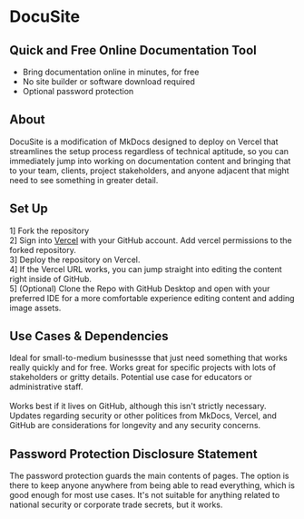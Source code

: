 # DocuSite

## Quick and Free Online Documentation Tool

* Bring documentation online in minutes, for free  
* No site builder or software download required
* Optional password protection

## About

DocuSite is a modification of MkDocs designed to deploy on Vercel that streamlines the setup process regardless of technical aptitude, so you can immediately jump into working on documentation content and bringing that to your team, clients, project stakeholders, and anyone adjacent that might need to see something in greater detail.

## Set Up

1] Fork the repository 
<br>
2] Sign into [Vercel](https://vercel.com) with your GitHub account. Add vercel permissions to the forked repository.
<br>
3] Deploy the repository on Vercel.
<br>
4] If the Vercel URL works, you can jump straight into editing the content right inside of GitHub. 
<br>
5] (Optional) Clone the Repo with GitHub Desktop and open with your preferred IDE for a more comfortable experience editing content and adding image assets.

## Use Cases & Dependencies

Ideal for small-to-medium businessse that just need something that works really quickly and for free. Works great for specific projects with lots of stakeholders or gritty details. Potential use case for educators or administrative staff.
<br><br>
Works best if it lives on GitHub, although this isn't strictly necessary. Updates regarding security or other politices from MkDocs, Vercel, and GitHub are considerations for longevity and any security concerns.

## Password Protection Disclosure Statement

The password protection guards the main contents of pages. The option is there to keep anyone anywhere from being able to read everything, which is good enough for most use cases. It's not suitable for anything related to national security or corporate trade secrets, but it works.  
